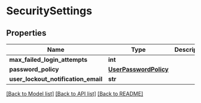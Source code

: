 # SecuritySettings

## Properties
Name | Type | Description | Notes
------------ | ------------- | ------------- | -------------
**max_failed_login_attempts** | **int** |  | [optional] 
**password_policy** | [**UserPasswordPolicy**](UserPasswordPolicy.md) |  | [optional] 
**user_lockout_notification_email** | **str** |  | [optional] 

[[Back to Model list]](../README.md#documentation-for-models) [[Back to API list]](../README.md#documentation-for-api-endpoints) [[Back to README]](../README.md)

